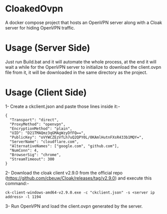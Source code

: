 # CloakedOvpn
A docker compose project that hosts an OpenVPN server along with a Cloak server for hiding OpenVPN traffic.

# Usage (Server Side)
Just run Build.bat and it will automate the whole process, at the end it will wait a while for the OpenVPN server to initialize to download the client.ovpn file from it, it will be downloaded in the same directory as the project.

# Usage (Client Side)
1- Create a ckclient.json and paste those lines inside it:-

```
{
  "Transport": "direct",
  "ProxyMethod": "openvpn",
  "EncryptionMethod": "plain",
  "UID": "D21TMAQmz3qGMAgWzyDfFQ==",
  "PublicKey": "oVYWCZEzVfLh7uQ2QPY0L/0KAmlHutnFXsR433b1MQY=",
  "ServerName": "cloudflare.com",
  "AlternativeNames": ["google.com", "github.com"],
  "NumConn": 4,
  "BrowserSig": "chrome",
  "StreamTimeout": 300
}
```

2- Download the cloak client v2.9.0 from the official repo (https://github.com/cbeuw/Cloak/releases/tag/v2.9.0) and execute this command:-
```
ck-client-windows-amd64-v2.9.0.exe -c "ckclient.json" -s <server ip address> -l 1194
```

3- Run OpenVPN and load the client.ovpn generated by the server.
